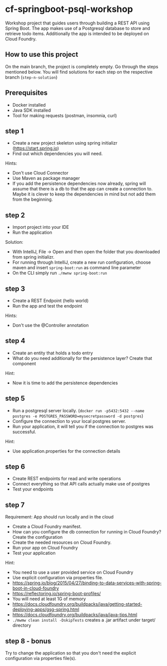 # cf-springboot-psql-workshop

Workshop project that guides users through building a REST API using Spring Boot. The app makes use of a Postgresql database to store and retrieve todo items. Additionally the app is intended to be deployed on Cloud Foundry. 

## How to use this project
On the main branch, the project is completely empty. Go through the steps mentioned below. You will find solutions for each step on the respective branch (`step-n-solution`)

## Prerequisites
* Docker installed 
* Java SDK installed
* Tool for making requests (postman, insomnia, curl)

## step 1 
* Create a new project skeleton using spring initializr (https://start.spring.io)
* Find out which dependencies you will need. 

Hints: 
* Don't use Cloud Connector 
* Use Maven as package manager
* If you add the persistence dependencies now already, spring will assume that there is a db to that the app can create a connection to. Maybe it is clever to keep the dependencies in mind but not add them from the beginning. 

## step 2
* Import project into your IDE
* Run the application 

Solution:
* With IntelliJ, File -> Open and then open the folder that you downloaded from spring initializr. 
* For running through IntelliJ, create a new run configuration, choose maven and insert `spring-boot:run` as command line parameter  
* On the CLI simply run `./mwnw spring-boot:run`

## step 3
* Create a REST Endpoint (hello world)
* Run the app and test the endpoint

Hints:
* Don't use the @Controller annotation

## step 4 
* Create an entity that holds a todo entry 
* What do you need additionally for the persistence layer? Create that component

Hint:
* Now it is time to add the persistence dependencies

## step 5 
* Run a postgresql server locally. (`docker run -p5432:5432 --name postgres -e POSTGRES_PASSWORD=mysecretpassword -d postgres`)
* Configure the connection to your local postgres server.
* Run your application, it will tell you if the connection to postgres was successful. 

Hint:
* Use application.properties for the connection details

## step 6 
* Create REST endpoints for read and write operations
* Connect everything so that API calls actually make use of postgres
* Test your endpoints

## step 7 
Requirement: App should run locally and in the cloud

* Create a Cloud Foundry manifest.
* How can you configure the db connection for running in Cloud Foundry? Create the configuration
* Create the needed resources on Cloud Foundry.
* Run your app on Cloud Foundry
* Test your application

Hint: 
* You need to use a user provided service on Cloud Foundry
* Use explicit configuration via properties file. 
* https://spring.io/blog/2015/04/27/binding-to-data-services-with-spring-boot-in-cloud-foundry
* https://reflectoring.io/spring-boot-profiles/ 
* You will need at least 1G of memory
* https://docs.cloudfoundry.org/buildpacks/java/getting-started-deploying-apps/gsg-spring.html
* https://docs.cloudfoundry.org/buildpacks/java/java-tips.html
* `./mwmw clean install -DskipTests` creates a .jar artifact under target/ directory

## step 8 - bonus
Try to change the application so that you don't need the explicit configuration via properties file(s).
